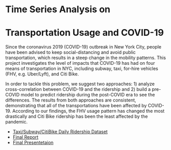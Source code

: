 # Time Series Analysis on 
# Transportation Usage and COVID-19

Since the coronavirus 2019 (COVID-19) outbreak in New York City, people have been advised to keep social-distancing and avoid public transportation, which results in a steep change in the mobility patterns. This project investigates the level of impacts that COVID-19 has had on four means of transportation in NYC, including subway, taxi, for-hire vehicles (FHV, e.g. Uber/Lyft), and Citi Bike.

In order to tackle this problem, we suggest two approaches: 1) analyze cross-correlation between COVID-19 and the ridership and 2) build a pre-COVID model to predict ridership during the post-COVID era to see the differences. The results from both approaches are consistent, demonstrating that all of the transportations have been affected by COVID-19. According to our findings, the FHV usage pattern has changed the most drastically and Citi Bike ridership has been the least affected by the pandemic.

- <a href="https://github.com/sujeongcha/TimeSeries-Transporation-and-Covid19/tree/main/Data">Taxi/Subway/CitiBike Daily Ridership Dataset</a>
- <a href="https://github.com/sujeongcha/TimeSeries-Transporation-and-Covid19/blob/main/%5BFinal%20Report%5D%20TS%20Analysis%20on%20COVID%20and%20Transportation.pdf">Final Report</a>
- <a href="https://github.com/sujeongcha/TimeSeries-Transporation-and-Covid19/blob/main/%5BTS%20Final%5D%20Transportation%20Usage%20and%20Covid-19.pdf">Final Presentetaion</a>
